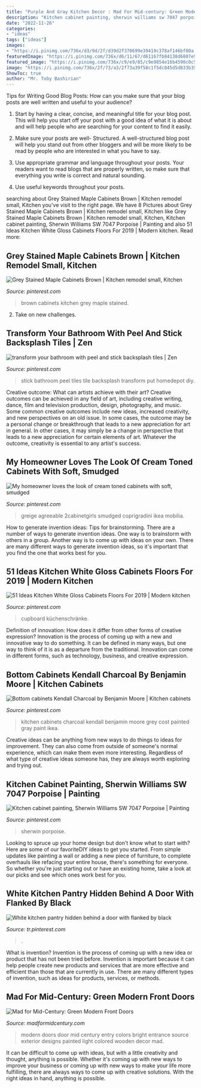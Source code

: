 ```yaml
---
title: "Purple And Gray Kitchen Decor : Mad For Mid-century: Green Modern Front Doors"
description: "Kitchen cabinet painting, sherwin williams sw 7047 porpoise"
date: "2022-11-26"
categories:
- "ideas"
tags: ["ideas"]
images:
- "https://i.pinimg.com/736x/d3/9d/2f/d39d2f370699e39419c378af146bf80a.jpg"
featuredImage: "https://i.pinimg.com/736x/d6/11/67/d61167fb84138d6807e97c903d73b014.jpg"
featured_image: "https://i.pinimg.com/736x/c9/e9/85/c9e9854e16b4590c0c57774ff21f3995.jpg"
image: "https://i.pinimg.com/736x/2f/73/a3/2f73a39f58c1f5dc845d5d833b35ca6e.jpg"
ShowToc: true
author: "Mr. Toby Bashirian"
---
```



Tips for Writing Good Blog Posts: How can you make sure that your blog posts are well written and useful to your audience?
1. Start by having a clear, concise, and meaningful title for your blog post. This will help you start off your post with a good idea of what it is about and will help people who are searching for your content to find it easily.
2. Make sure your posts are well- Structured. A well-structured blog post will help you stand out from other bloggers and will be more likely to be read by people who are interested in what you have to say.

3. Use appropriate grammar and language throughout your posts. Your readers want to read blogs that are properly written, so make sure that everything you write is correct and natural sounding.

4. Use useful keywords throughout your posts.

	

		
searching about Grey Stained Maple Cabinets Brown | Kitchen remodel small, Kitchen you've visit to the right page. We have 8 Pictures about Grey Stained Maple Cabinets Brown | Kitchen remodel small, Kitchen like Grey Stained Maple Cabinets Brown | Kitchen remodel small, Kitchen, Kitchen cabinet painting, Sherwin Williams SW 7047 Porpoise | Painting and also 51 Ideas Kitchen White Gloss Cabinets Floors For 2019 | Modern kitchen. Read more:
		
    
## Grey Stained Maple Cabinets Brown | Kitchen Remodel Small, Kitchen

<img loading=lazy src="https://i.pinimg.com/736x/2f/73/a3/2f73a39f58c1f5dc845d5d833b35ca6e.jpg" onerror="this.onerror=null;this.src='https://tse4.mm.bing.net/th?id=OIP.N51Dcl2-M07KNjjxLO4deAHaLG&amp;pid=15.1';" alt="Grey Stained Maple Cabinets Brown | Kitchen remodel small, Kitchen">

_Source: pinterest.com_

>brown cabinets kitchen grey maple stained. 

	

2. Take on new challenges.

    
## Transform Your Bathroom With Peel And Stick Backsplash Tiles | Zen

<img loading=lazy src="https://i.pinimg.com/736x/d6/11/67/d61167fb84138d6807e97c903d73b014.jpg" onerror="this.onerror=null;this.src='https://tse1.mm.bing.net/th?id=OIP.CyWXCWaNIj2vxuQgc0K2YgHaLO&amp;pid=15.1';" alt="transform your bathroom with peel and stick backsplash tiles | Zen">

_Source: pinterest.com_

>stick bathroom peel tiles tile backsplash transform put homedepot diy. 

	

Creative outcome: What can artists achieve with their art?
Creative outcomes can be achieved in any field of art, including creative writing, dance, film and television production, design, photography, and music. Some common creative outcomes include new ideas, increased creativity, and new perspectives on an old issue. In some cases, the outcome may be a personal change or breakthrough that leads to a new appreciation for art in general. In other cases, it may simply be a change in perspective that leads to a new appreciation for certain elements of art. Whatever the outcome, creativity is essential to any artist's success.

    
## My Homeowner Loves The Look Of Cream Toned Cabinets With Soft, Smudged

<img loading=lazy src="https://i.pinimg.com/736x/c9/e9/85/c9e9854e16b4590c0c57774ff21f3995.jpg" onerror="this.onerror=null;this.src='https://tse4.mm.bing.net/th?id=OIP.jEnAPgG9v4qVrAWjo9Q9ZwHaJ3&amp;pid=15.1';" alt="My homeowner loves the look of cream toned cabinets with soft, smudged">

_Source: pinterest.com_

>greige agreeable 2cabinetgirls smudged coprigradini ikea mobilia. 

	

How to generate invention ideas: Tips for brainstorming.
There are a number of ways to generate invention ideas. One way is to brainstorm with others in a group. Another way is to come up with ideas on your own. There are many different ways to generate invention ideas, so it's important that you find the one that works best for you.

    
## 51 Ideas Kitchen White Gloss Cabinets Floors For 2019 | Modern Kitchen

<img loading=lazy src="https://i.pinimg.com/736x/d3/9d/2f/d39d2f370699e39419c378af146bf80a.jpg" onerror="this.onerror=null;this.src='https://tse1.mm.bing.net/th?id=OIP.7u-HxeckcTHle1laFSg3ywAAAA&amp;pid=15.1';" alt="51 Ideas Kitchen White Gloss Cabinets Floors For 2019 | Modern kitchen">

_Source: pinterest.com_

>cupboard küchenschränke. 

	

Definition of innovation: How does it differ from other forms of creative expression?
Innovation is the process of coming up with a new and innovative way to do something. It can be defined in many ways, but one way to think of it is as a departure from the traditional. Innovation can come in different forms, such as technology, business, and creative expression.

    
## Bottom Cabinets Kendall Charcoal By Benjamin Moore | Kitchen Cabinets

<img loading=lazy src="https://i.pinimg.com/736x/29/0d/5a/290d5ad8525d42b0844c284889d13384--kitchen-reno-kitchen-remodel.jpg" onerror="this.onerror=null;this.src='https://tse4.mm.bing.net/th?id=OIP.tMT2GCXJ0ZU1UCFQds_IwQHaJ4&amp;pid=15.1';" alt="Bottom cabinets Kendall Charcoal by Benjamin Moore | Kitchen cabinets">

_Source: pinterest.com_

>kitchen cabinets charcoal kendall benjamin moore grey cost painted gray paint ikea. 

	

Creative ideas can be anything from new ways to do things to ideas for improvement. They can also come from outside of someone's normal experience, which can make them even more interesting. Regardless of what type of creative ideas someone has, they are always worth exploring and trying out.

    
## Kitchen Cabinet Painting, Sherwin Williams SW 7047 Porpoise | Painting

<img loading=lazy src="https://i.pinimg.com/736x/7a/19/d6/7a19d66c2d2e7aba700d461573ad50d2.jpg" onerror="this.onerror=null;this.src='https://tse1.mm.bing.net/th?id=OIP.x7WdkhQREjsHeU_qcfJtgQHaJ7&amp;pid=15.1';" alt="Kitchen cabinet painting, Sherwin Williams SW 7047 Porpoise | Painting">

_Source: pinterest.com_

>sherwin porpoise. 

	

Looking to spruce up your home design but don't know what to start with? Here are some of our favoriteDIY ideas to get you started. From simple updates like painting a wall or adding a new piece of furniture, to complete overhauls like refacing your entire house, there's something for everyone. So whether you're just starting out or have an existing home, take a look at our picks and see which ones work best for you.

    
## White Kitchen Pantry Hidden Behind A Door With Flanked By Black

<img loading=lazy src="https://i.pinimg.com/736x/f1/3a/f6/f13af6aae0964210c7cf19a958105082.jpg" onerror="this.onerror=null;this.src='https://tse4.mm.bing.net/th?id=OIP._f9Uv3RJsV7QT7DPuEAjZQHaLH&amp;pid=15.1';" alt="White kitchen pantry hidden behind a door with flanked by black">

_Source: tr.pinterest.com_

>. 

	

What is invention?
Invention is the process of coming up with a new idea or product that has not been tried before. Invention is important because it can help people create new products and services that are more effective and efficient than those that are currently in use. There are many different types of invention, such as ideas for products, services, or methods.

    
## Mad For Mid-Century: Green Modern Front Doors

<img loading=lazy src="http://2.bp.blogspot.com/-MSQIVgUkHyk/Uvr5Rnu1VvI/AAAAAAAAIxc/IVgOvTuZuZQ/s1600/modern-green-entry-door.jpeg" onerror="this.onerror=null;this.src='https://tse3.mm.bing.net/th?id=OIP.cySYd6Gpj0wMegrZRDSE3QHaLH&amp;pid=15.1';" alt="Mad for Mid-Century: Green Modern Front Doors">

_Source: madformidcentury.com_

>modern doors door mid century entry colors bright entrance source exterior designs painted light colored wooden decor mad. 

	

It can be difficult to come up with ideas, but with a little creativity and thought, anything is possible. Whether it's coming up with new ways to improve your business or coming up with new ways to make your life more fulfilling, there are always ways to come up with creative solutions. With the right ideas in hand, anything is possible.

